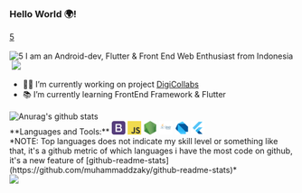  ### Hello World 🌍!
[5](https://user-images.githubusercontent.com/58392246/124934966-69ea9c80-e02f-11eb-8ad6-48670435f013.jpg) 
<br />
<br />![5](https://user-images.githubusercontent.com/58392246/124934889-5a6b5380-e02f-11eb-967c-b70ce34f9d04.jpg)
I am an Android-dev, Flutter & Front End Web Enthusiast from Indonesia <img width="21px" src="/assets/id-flag.png" style="margin-left:4px"/>
- 👨‍💻 I’m currently working on project [DigiCollabs](https://github.com/muhammaddzaky/muhammaddzay-web)
- 📚 I’m currently learning FrontEnd Framework & Flutter
<img align="center" src="https://github-readme-stats.vercel.app/api?username=muhammaddzaky&show_icons=true&include_all_commits=true&theme=algolia" alt="Anurag's github stats"/>
<br/>
**Languages and Tools:**
<code><img height="24px" src="https://raw.githubusercontent.com/github/explore/80688e429a7d4ef2fca1e82350fe8e3517d3494d/topics/bootstrap/bootstrap.png"></code>
<code><img height="24px" src="https://raw.githubusercontent.com/github/explore/80688e429a7d4ef2fca1e82350fe8e3517d3494d/topics/javascript/javascript.png"></code>
<code><img height="24px" src="https://raw.githubusercontent.com/github/explore/80688e429a7d4ef2fca1e82350fe8e3517d3494d/topics/nodejs/nodejs.png"></code>
<code><img height="24px" src="https://raw.githubusercontent.com/github/explore/80688e429a7d4ef2fca1e82350fe8e3517d3494d/topics/java/java.png"></code>
<code><img height="24px" src="https://raw.githubusercontent.com/github/explore/80688e429a7d4ef2fca1e82350fe8e3517d3494d/topics/dart/dart.png"></code>
<code><img height="24px" src="https://raw.githubusercontent.com/github/explore/80688e429a7d4ef2fca1e82350fe8e3517d3494d/topics/flutter/flutter.png"></code>
<br/>
*NOTE: Top languages does not indicate my skill level or something like that, it's a github metric of which languages i have the most code on github, it's a new feature of [github-readme-stats](https://github.com/muhammaddzaky/github-readme-stats)*
<br/>
<img align="left" src="https://github-readme-stats.vercel.app/api/top-langs/?username=muhammaddzaky&layout=compact&theme=algolia"/>

